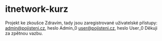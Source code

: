 # itnetwork-kurz
Projekt ke zkoušce
Zdravím, tady jsou zaregistrované uživatelské přístupy:
admin@pojisteni.cz, heslo Admin_0
user@pojisteni.cz, heslo User_0
Děkuji za zpětnou vazbu.
